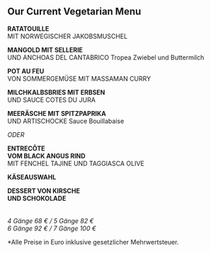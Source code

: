 ## Our Current Vegetarian Menu

**RATATOUILLE**  
MIT NORWEGISCHER JAKOBSMUSCHEL

**MANGOLD MIT SELLERIE**  
UND ANCHOAS DEL CANTABRICO
Tropea Zwiebel und Buttermilch

**POT AU FEU**  
VON SOMMERGEMÜSE MIT MASSAMAN CURRY

**MILCHKALBSBRIES MIT ERBSEN**  
UND SAUCE COTES DU JURA

**MEERÄSCHE MIT SPITZPAPRIKA**  
UND ARTISCHOCKE
Sauce Bouillabaise

_ODER_

**ENTRECÔTE  
VOM BLACK ANGUS RIND**  
MIT FENCHEL TAJINE UND TAGGIASCA OLIVE

**KÄSEAUSWAHL**

**DESSERT VON KIRSCHE**  
**UND SCHOKOLADE**
<br>
<br>
<br>
_4 Gänge 68 € / 5 Gänge 82 €_  
_6 Gänge 92 € / 7 Gänge 100 €_  

\*Alle Preise in Euro inklusive gesetzlicher Mehrwertsteuer.
